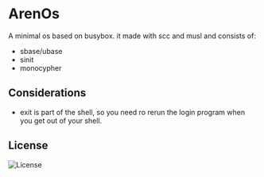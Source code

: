 # ArenOs
A minimal os based on busybox. it made with scc and musl and consists of:
- sbase/ubase
- sinit
- monocypher

## Considerations
- exit is part of the shell, so you need ro rerun the login program when you get out of your shell.

## License
![License](https://img.shields.io/github/license/LinArcX/ArenOs.svg?style=flat-square)
